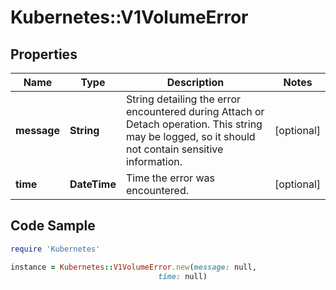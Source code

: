 # Kubernetes::V1VolumeError

## Properties

Name | Type | Description | Notes
------------ | ------------- | ------------- | -------------
**message** | **String** | String detailing the error encountered during Attach or Detach operation. This string may be logged, so it should not contain sensitive information. | [optional] 
**time** | **DateTime** | Time the error was encountered. | [optional] 

## Code Sample

```ruby
require 'Kubernetes'

instance = Kubernetes::V1VolumeError.new(message: null,
                                 time: null)
```


